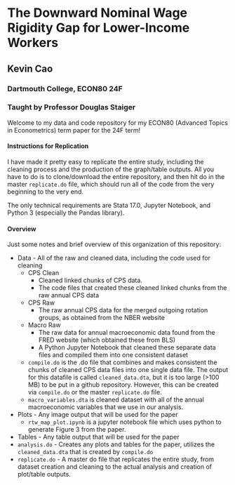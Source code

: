 # The Downward Nominal Wage Rigidity Gap for Lower-Income Workers

## Kevin Cao
### Dartmouth College, ECON80 24F
### Taught by Professor Douglas Staiger

Welcome to my data and code repository for my ECON80 (Advanced Topics in Econometrics) term paper for the 24F term! 

#### Instructions for Replication
I have made it pretty easy to replicate the entire study, including the cleaning process and the production of the graph/table outputs. All you have to do is to clone/download the entire repository, and then hit do in the master `replicate.do` file, which should run all of the code from the very beginning to the very end.

The only technical requirements are Stata 17.0, Jupyter Notebook, and Python 3 (especially the Pandas library).

#### Overview
Just some notes and brief overview of this organization of this repository:

* Data - All of the raw and cleaned data, including the code used for cleaning
   * CPS Clean
       * Cleaned linked chunks of CPS data.
       * The code files that created these cleaned linked chunks from the raw annual CPS data
    * CPS Raw
       * The raw annual CPS data for the merged outgoing rotation groups, as obtained from the NBER website
    * Macro Raw
       * The raw data for annual macroeconomic data found from the FRED website (which obtained these from BLS)
       * A Python Jupyter Notebook that cleaned these separate data files and compiled them into one consistent dataset
    * `compile.do` is the .do file that combines and makes consistent the chunks of cleaned CPS data files into one single data file. The output for this datafile is called `cleaned_data.dta`, but it is too large (>100 MB) to be put in a github repository. However, this can be created via `compile.do` or the master `replicate.do` file.
    * `macro_variables.dta` is cleaned dataset with all of the annual macroeconomic variables that we use in our analysis.
* Plots - Any image output that will be used for the paper
    * `rtw_map_plot.ipynb` is a jupyter notebook file which uses python to generate Figure 3 from the paper.
* Tables - Any table output that will be used for the paper
* `analysis.do` - Creates any plots and tables for the paper, utilizes the `cleaned_data.dta` that is created by `compile.do`
* `replicate.do` - A master do file that replicates the entire study, from dataset creation and cleaning to the actual analysis and creation of plot/table outputs. 



